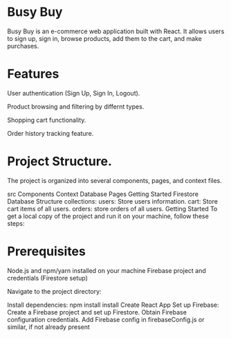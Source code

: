 # Busy Buy
Busy Buy is an e-commerce web application built with React. It allows users to sign up, sign in, browse products, add them to the cart, and make purchases.

 # Features
User authentication (Sign Up, Sign In, Logout).

Product browsing and filtering by differnt types.

Shopping cart functionality.

Order history tracking feature.
# Project Structure.
The project is organized into several components, pages, and context files.

src
Components
Context
Database
Pages
Getting Started
Firestore Database Structure
collections:
users: Store users information.
cart: Store cart items of all users.
orders: store orders of all users.
Getting Started
To get a local copy of the project and run it on your machine, follow these steps:

# Prerequisites
Node.js and npm/yarn installed on your machine
Firebase project and credentials (Firestore setup)

Navigate to the project directory:

Install dependencies:
npm install
install Create React App
Set up Firebase:
Create a Firebase project and set up Firestore.
Obtain Firebase configuration credentials.
Add Firebase config in firebaseConfig.js or similar, if not already present
